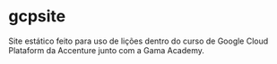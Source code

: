 # gcpsite
Site estático feito para uso de lições dentro do curso de Google Cloud Plataform da Accenture junto com a Gama Academy.
